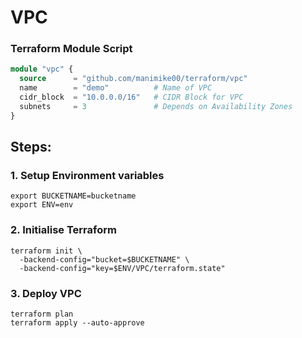 # VPC
### Terraform Module Script
```terraform
module "vpc" {
  source      = "github.com/manimike00/terraform/vpc"
  name        = "demo"          # Name of VPC
  cidr_block  = "10.0.0.0/16"   # CIDR Block for VPC 
  subnets     = 3               # Depends on Availability Zones
}
```

## Steps:
### 1. Setup Environment variables
```shell
export BUCKETNAME=bucketname
export ENV=env
```
### 2. Initialise Terraform
```shell
terraform init \
  -backend-config="bucket=$BUCKETNAME" \
  -backend-config="key=$ENV/VPC/terraform.state"
```
### 3. Deploy VPC
```shell
terraform plan
terraform apply --auto-approve
```
